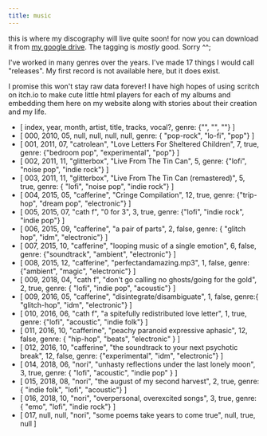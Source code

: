 ```yaml
---
title: music
---
```


this is where my discography will live quite soon! for now you can download it from [my google drive](https://drive.google.com/drive/folders/12j4EU0gnX__fbmDon1GmWHOoImL4SJgG?usp=share_link). The tagging is *mostly* good. Sorry ^^;

I've worked in many genres over the years. I've made 17 things I would call "releases". My first record is not available here, but it does exist.

I promise this won't stay raw data forever! I have high hopes of using scritch on itch.io to make cute little html players for each of my albums and embedding them here on my website along with stories about their creation and my life.

  - [ index, year, month, artist, title, tracks, vocal?, genre: {"", "", ""} ]
  - [ 000, 2010, 05, null, null, null, null, genre: { "pop-rock", "lo-fi", "pop"} ]
  - [ 001, 2011, 07, "catrolean", "Love Letters For Sheltered Children", 7, true,  genre: {"bedroom pop", "experimental", "pop"} ]
  - [ 002, 2011, 11, "glitterbox", "Live From The Tin Can", 5, genre: {"lofi", "noise pop", "indie rock"} ]
  - [ 003, 2011, 11, "glitterbox", "Live From The Tin Can (remastered)", 5, true, genre: { "lofi", "noise pop", "indie rock"} ]
  - [ 004, 2015, 05, "cafferine", "Cringe Compilation", 12, true, genre: {"trip-hop", "dream pop", "electronic"} ]
  - [ 005, 2015, 07, "cath f", "0 for 3", 3, true, genre: {"lofi", "indie rock", "indie pop"} ]
  - [ 006, 2015, 09, "cafferine", "a pair of parts", 2, false, genre: { "glitch hop", "idm", "electronic"} ]
  - [ 007, 2015, 10, "cafferine", "looping music of a single emotion", 6, false, genre: {"soundtrack", "ambient", "electronic"} ]
  - [ 008, 2015, 12, "cafferine", "perfectandamazing.mp3", 1, false, genre: {"ambient", "magic", "electronic"} ]
  - [ 009, 2018, 04, "cath f", "don't go calling no ghosts/going for the gold", 2, true, genre: { "lofi", "indie pop", "acoustic"} ]
  - [ 009, 2016, 05, "cafferine", "disintegrate/disambiguate", 1, false, genre:{ "glitch-hop", "idm", "electronic"} ]
  - [ 010, 2016, 06, "cath f", "a spitefully redistributed love letter", 1, true, genre: {"lofi", "acoustic", "indie folk"} ]
  - [ 011, 2016, 10, "cafferine", "peachy paranoid expressive aphasic", 12, false, genre: { "hip-hop", "beats", "electronic" } ]
  - [ 012, 2016, 10, "cafferine", "the soundtrack to your next psychotic break", 12, false, genre: {"experimental", "idm", "electronic"} ]
  - [ 014, 2018, 06, "nori", "unhasty reflections under the last lonely moon", 3, true, genre: { "lofi", "acoustic", "indie pop" } ]
  - [ 015, 2018, 08, "nori", "the august of my second harvest", 2, true, genre: { "indie folk", "lofi", "acoustic"} ]
  - [ 016, 2018, 10, "nori", "overpersonal, overexcited songs", 3, true, genre: { "emo", "lofi", "indie rock"} ]
  - [ 017, null, null, "nori", "some poems take years to come true", null, true, null ]